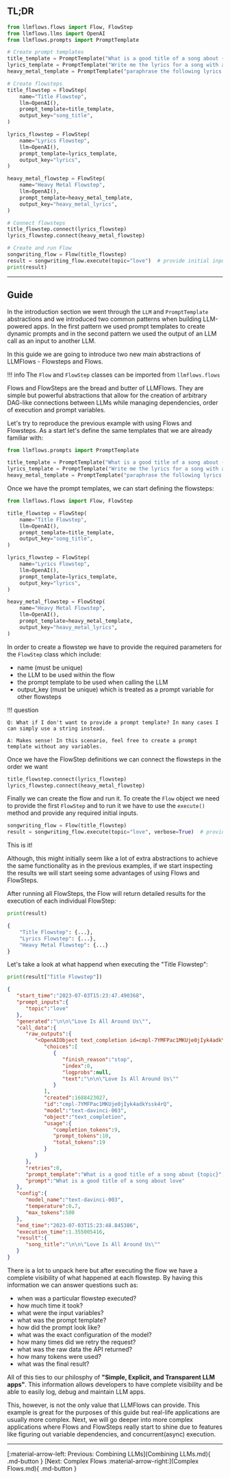 ## TL;DR

```python
from llmflows.flows import Flow, FlowStep
from llmflows.llms import OpenAI
from llmflows.prompts import PromptTemplate

# Create prompt templates
title_template = PromptTemplate("What is a good title of a song about {topic}")
lyrics_template = PromptTemplate("Write me the lyrics for a song with a title {song_title}")
heavy_metal_template = PromptTemplate("paraphrase the following lyrics: {lyrics}")

# Create flowsteps
title_flowstep = FlowStep(
    name="Title Flowstep",
    llm=OpenAI(),
    prompt_template=title_template,
    output_key="song_title",
)

lyrics_flowstep = FlowStep(
    name="Lyrics Flowstep",
    llm=OpenAI(),
    prompt_template=lyrics_template,
    output_key="lyrics",
)

heavy_metal_flowstep = FlowStep(
    name="Heavy Metal Flowstep",
    llm=OpenAI(),
    prompt_template=heavy_metal_template,
    output_key="heavy_metal_lyrics",
)

# Connect flowsteps
title_flowstep.connect(lyrics_flowstep)
lyrics_flowstep.connect(heavy_metal_flowstep)

# Create and run Flow
songwriting_flow = Flow(title_flowstep)
result = songwriting_flow.execute(topic="love")  # provide initial inputs for the flow
print(result)

```
***
## Guide
In the introduction section we went through the `LLM` and `PromptTemplate` abstractions and we introduced two common patterns when building LLM-powered apps. 
In the first pattern we used prompt templates to create dynamic prompts and in the second pattern we used the output of an LLM call as an input to another LLM.

In this guide we are going to introduce two new main abstractions of LLMFlows - Flowsteps and Flows.

!!! info
    The `Flow` and `FlowStep` classes can be imported from `llmflows.flows`

Flows and FlowSteps are the bread and butter of LLMFlows. They are simple but powerful abstractions 
that allow for the creation of arbitrary DAG-like connections between LLMs while managing dependencies, order of execution and prompt variables.

Let's try to reproduce the previous example with using Flows and Flowsteps. As a start let's define the same templates that we are already familiar with:
```python
from llmflows.prompts import PromptTemplate

title_template = PromptTemplate("What is a good title of a song about {topic}")
lyrics_template = PromptTemplate("Write me the lyrics for a song with a title {song_title}")
heavy_metal_template = PromptTemplate("paraphrase the following lyrics: {lyrics}")
```

Once we have the prompt templates, we can start defining the flowsteps:
```python
from llmflows.flows import Flow, FlowStep

title_flowstep = FlowStep(
    name="Title Flowstep",
    llm=OpenAI(),
    prompt_template=title_template,
    output_key="song_title",
)

lyrics_flowstep = FlowStep(
    name="Lyrics Flowstep",
    llm=OpenAI(),
    prompt_template=lyrics_template,
    output_key="lyrics",
)

heavy_metal_flowstep = FlowStep(
    name="Heavy Metal Flowstep",
    llm=OpenAI(),
    prompt_template=heavy_metal_template,
    output_key="heavy_metal_lyrics",
)
```
In order to create a flowstep we have to provide the required parameters for the `FlowStep` class which include:

- name (must be unique)
- the LLM to be used within the flow
- the prompt template to be used when calling the LLM
- output_key (must be unique) which is treated as a prompt variable for other flowsteps

!!! question
    
    Q: What if I don't want to provide a prompt template? In many cases I can simply use a string instead.

    A: Makes sense! In this scenario, feel free to create a prompt template without any variables.


Once we have the FlowStep definitions we can connect the flowsteps in the order we want
```python
title_flowstep.connect(lyrics_flowstep)
lyrics_flowstep.connect(heavy_metal_flowstep)
```

Finally we can create the flow and run it. To create the `Flow` object we need to provide the first `FlowStep` and to run it 
we have to use the `execute()` method and provide any required initial inputs.

```python
songwriting_flow = Flow(title_flowstep)
result = songwriting_flow.execute(topic="love", verbose=True)  # provide initial inputs for the flow
```

This is it!

Although, this might initially seem like a lot of extra abstractions to achieve the same functionality as in the previous examples, if we start inspecting the results
we will start seeing some advantages of using Flows and FlowSteps.

After running all FlowSteps, the Flow will return detailed results for the execution of each individual FlowStep:
```python
print(result)
```

```python
{
    "Title Flowstep": {...},
    "Lyrics Flowstep": {...},
    "Heavy Metal Flowstep": {...}
}
```

Let's take a look at what happend when executing the "Title Flowstep":
```python
print(result["Title Flowstep"])
```
```json
{
   "start_time":"2023-07-03T15:23:47.490368",
   "prompt_inputs":{
      "topic":"love"
   },
   "generated":"\n\n\"Love Is All Around Us\"",
   "call_data":{
      "raw_outputs":{
         "<OpenAIObject text_completion id=cmpl-7YMFPac1MKUje0jIyk4adkYssk4rQ at 0x107946f90> JSON":{
            "choices":[
               {
                  "finish_reason":"stop",
                  "index":0,
                  "logprobs":null,
                  "text":"\n\n\"Love Is All Around Us\""
               }
            ],
            "created":1688423027,
            "id":"cmpl-7YMFPac1MKUje0jIyk4adkYssk4rQ",
            "model":"text-davinci-003",
            "object":"text_completion",
            "usage":{
               "completion_tokens":9,
               "prompt_tokens":10,
               "total_tokens":19
            }
         }
      },
      "retries":0,
      "prompt_template":"What is a good title of a song about {topic}",
      "prompt":"What is a good title of a song about love"
   },
   "config":{
      "model_name":"text-davinci-003",
      "temperature":0.7,
      "max_tokens":500
   },
   "end_time":"2023-07-03T15:23:48.845386",
   "execution_time":1.355005416,
   "result":{
      "song_title":"\n\n\"Love Is All Around Us\""
   }
}

```
There is a lot to unpack here but after executing the flow we have a complete visibility of what happened at each flowstep.
By having this information we can answer questions such as:

- when was a particular flowstep executed?
- how much time it took?
- what were the input variables?
- what was the prompt template?
- how did the prompt look like?
- what was the exact configuration of the model?
- how many times did we retry the request?
- what was the raw data the API returned?
- how many tokens were used?
- what was the final result?

All of this ties to our philosphy of **"Simple, Explicit, and Transparent LLM apps"**. This information allows developers to have complete 
visibility and be able to easily log, debug and maintain LLM apps.

This, however, is not the only value that LLMFlows can provide. This example is great for the purposes of this guide but real-life applications are usually more complex.
Next, we will go deeper into more complex applications where Flows and FlowSteps really start to shine due to features like figuring out variable dependencies, and concurrent(async) execution.
***
[:material-arrow-left: Previous: Combining LLMs](Combining LLMs.md){ .md-button }
[Next: Complex Flows :material-arrow-right:](Complex Flows.md){ .md-button }
